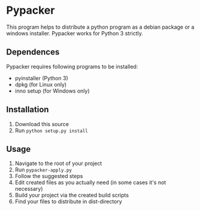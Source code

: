 # Pypacker

This program helps to distribute a python program as a debian package or a windows installer.
Pypacker works for Python 3 strictly.

## Dependences

Pypacker requires following programs to be installed:
* pyinstaller (Python 3)
* dpkg (for Linux only)
* inno setup (for Windows only)

## Installation

1. Download this source
2. Run ```python setup.py install```

## Usage

1. Navigate to the root of your project
2. Run ```pypacker-apply.py```
3. Follow the suggested steps
4. Edit created files as you actually need (in some cases it's not necessary)
5. Build your project via the created build scripts
6. Find your files to distribute in dist-directory
